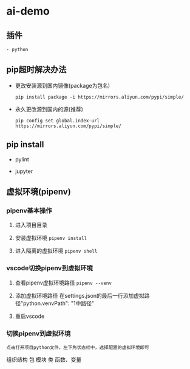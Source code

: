 # ai-demo

## 插件

    - python

## pip超时解决办法

- 更改安装源到国内镜像(package为包名)

    `pip install package -i https://mirrors.aliyun.com/pypi/simple/`

- 永久更改源到国内的源(推荐)

    `pip config set global.index-url https://mirrors.aliyun.com/pypi/simple/`

## pip install

- pylint

- jupyter

## 虚拟环境(pipenv)

### pipenv基本操作

1. 进入项目目录

2. 安装虚拟环境
    `pipenv install`

3. 进入隔离的虚拟环境
    `pipenv shell`

### vscode切换pipenv到虚拟环境

1. 查看pipenv虚拟环境路径
    `pipenv --venv`

2. 添加虚拟环境路径
    在settings.json的最后一行添加虚拟路径"python.venvPath": "1中路径"

3. 重启vscode

### 切换pipenv到虚拟环境

    点击打开项目python文件，左下角状态栏中，选择配置的虚拟环境即可

组织结构
包
模块
类
函数、变量
